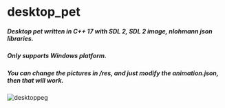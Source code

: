 # desktop_pet
##### Desktop pet written in C++ 17 with SDL 2, SDL 2 image, nlohmann json libraries. 
##### Only supports Windows platform. 
##### You can change the pictures in /res, and just modify the animation.json, then that will work.

![desktoppeg](https://github.com/yuanluo2/desktop_pet/assets/49439486/3460685c-d2fa-4424-b6d6-09085ddbf1c3)
